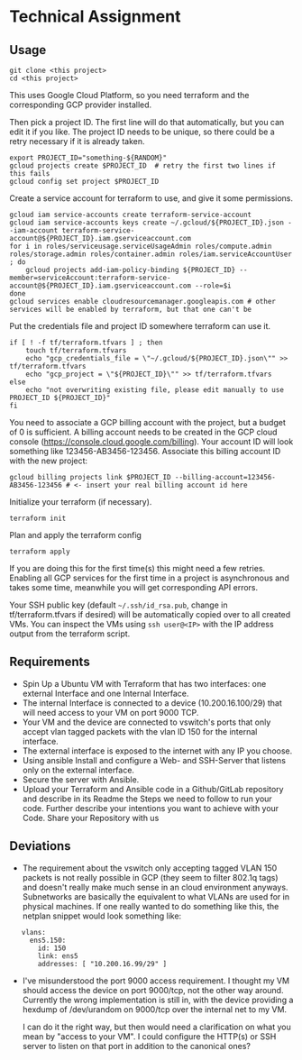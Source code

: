 # Technical Assignment

## Usage

```
git clone <this project>
cd <this project>
```

This uses Google Cloud Platform, so you need terraform and the corresponding
GCP provider installed.

Then pick a project ID. The first line will do that automatically, but you can
edit it if you like. The project ID needs to be unique, so there could be a
retry necessary if it is already taken.
```
export PROJECT_ID="something-${RANDOM}"
gcloud projects create $PROJECT_ID  # retry the first two lines if this fails
gcloud config set project $PROJECT_ID
```

Create a service account for terraform to use, and give it some permissions.
```
gcloud iam service-accounts create terraform-service-account
gcloud iam service-accounts keys create ~/.gcloud/${PROJECT_ID}.json --iam-account terraform-service-account@${PROJECT_ID}.iam.gserviceaccount.com
for i in roles/serviceusage.serviceUsageAdmin roles/compute.admin roles/storage.admin roles/container.admin roles/iam.serviceAccountUser ; do
    gcloud projects add-iam-policy-binding ${PROJECT_ID} --member=serviceAccount:terraform-service-account@${PROJECT_ID}.iam.gserviceaccount.com --role=$i
done
gcloud services enable cloudresourcemanager.googleapis.com # other services will be enabled by terraform, but that one can't be
```

Put the credentials file and project ID somewhere terraform can use it.
```
if [ ! -f tf/terraform.tfvars ] ; then
    touch tf/terraform.tfvars
    echo "gcp_credentials_file = \"~/.gcloud/${PROJECT_ID}.json\"" >> tf/terraform.tfvars
    echo "gcp_project = \"${PROJECT_ID}\"" >> tf/terraform.tfvars
else
    echo "not overwriting existing file, please edit manually to use PROJECT_ID ${PROJECT_ID}"
fi
```

You need to associate a GCP billing account with the project, but a budget of 0
is sufficient. A billing account needs to be created in the GCP cloud console
(https://console.cloud.google.com/billing). Your account ID will look something
like 123456-AB3456-123456. Associate this billing account ID with the new
project:

```
gcloud billing projects link $PROJECT_ID --billing-account=123456-AB3456-123456 # <- insert your real billing account id here
```

Initialize your terraform (if necessary).
```
terraform init
```

Plan and apply the terraform config
```
terraform apply
```
If you are doing this for the first time(s) this might need a few retries.
Enabling all GCP services for the first time in a project is asynchronous and
takes some time, meanwhile you will get corresponding API errors.

Your SSH public key (default `~/.ssh/id_rsa.pub`, change in tf/terraform.tfvars
if desired) will be automatically copied over to all created VMs. You
can inspect the VMs using `ssh user@<IP>` with the IP address output from the
terraform script.

## Requirements
- Spin Up a Ubuntu VM with Terraform that has two interfaces: one external
  Interface and one Internal Interface.
- The internal Interface is connected to a device (10.200.16.100/29) that
  will need access to your VM on port 9000 TCP.
- Your VM and the device are connected to vswitch's ports that only accept
  vlan tagged packets with the vlan ID 150 for the internal interface.
- The external interface is exposed to the internet with any IP you choose.
- Using ansible Install and configure a Web- and SSH-Server that listens
  only on the external interface.
- Secure the server with Ansible.
- Upload your Terraform and Ansible code in a Github/GitLab repository and
  describe in its Readme the Steps we need to follow to run your code.
  Further describe your intentions you want to achieve with your Code. Share
  your Repository with us

## Deviations

- The requirement about the vswitch only accepting tagged VLAN 150 packets is
  not really possible in GCP (they seem to filter 802.1q tags) and doesn't really
  make much sense in an cloud environment anyways. Subnetworks are basically the
  equivalent to what VLANs are used for in physical machines. If one really
  wanted to do something like this, the netplan snippet would look something
  like:
```
   vlans:
     ens5.150:
       id: 150
       link: ens5
       addresses: [ "10.200.16.99/29" ]
```

- I've misunderstood the port 9000 access requirement. I thought my VM should
  access the device on port 9000/tcp, not the other way around. Currently the
  wrong implementation is still in, with the device providing a hexdump of
  /dev/urandom on 9000/tcp over the internal net to my VM.

  I can do it the right way, but then would need a clarification on what you
  mean by "access to your VM". I could configure the HTTP(s) or SSH server to
  listen on that port in addition to the canonical ones?
